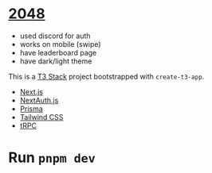 # [2048](https://2048-bice.vercel.app/) 

- used discord for auth
- works on mobile (swipe)
- have leaderboard page
- have dark/light theme

This is a [T3 Stack](https://create.t3.gg/) project bootstrapped with `create-t3-app`.

- [Next.js](https://nextjs.org)
- [NextAuth.js](https://next-auth.js.org)
- [Prisma](https://prisma.io)
- [Tailwind CSS](https://tailwindcss.com)
- [tRPC](https://trpc.io)

# Run `pnpm dev`

